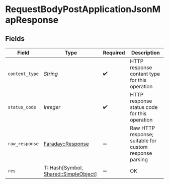 # RequestBodyPostApplicationJsonMapResponse


## Fields

| Field                                                                        | Type                                                                         | Required                                                                     | Description                                                                  |
| ---------------------------------------------------------------------------- | ---------------------------------------------------------------------------- | ---------------------------------------------------------------------------- | ---------------------------------------------------------------------------- |
| `content_type`                                                               | *String*                                                                     | :heavy_check_mark:                                                           | HTTP response content type for this operation                                |
| `status_code`                                                                | *Integer*                                                                    | :heavy_check_mark:                                                           | HTTP response status code for this operation                                 |
| `raw_response`                                                               | [Faraday::Response](https://www.rubydoc.info/gems/faraday/Faraday/Response)  | :heavy_minus_sign:                                                           | Raw HTTP response; suitable for custom response parsing                      |
| `res`                                                                        | T::Hash[Symbol, [Shared::SimpleObject](../../models/shared/simpleobject.md)] | :heavy_minus_sign:                                                           | OK                                                                           |